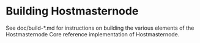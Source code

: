 Building Hostmasternode
=============

See doc/build-*.md for instructions on building the various
elements of the Hostmasternode Core reference implementation of Hostmasternode.
